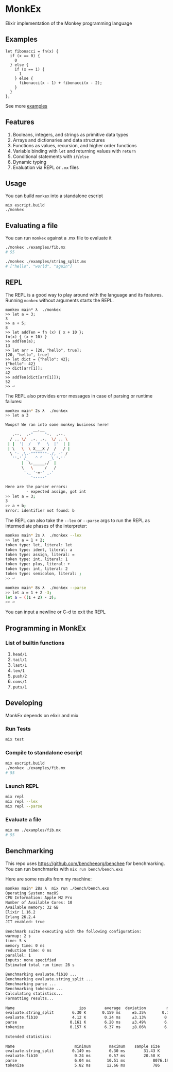 # MonkEx

Elixir implementation of the Monkey programming language

## Examples

```
let fibonacci = fn(x) {
  if (x == 0) {
    0
  } else {
    if (x == 1) {
      1
    } else {
      fibonacci(x - 1) + fibonacci(x - 2);
    }
  }
};
```

See more [examples](./examples)

## Features

1. Booleans, integers, and strings as primitive data types
1. Arrays and dictionaries and data structures
1. Functions as values, recursion, and higher order functions
1. Variable binding with `let` and returning values with `return`
1. Conditional statements with `if`/`else`
1. Dynamic typing
1. Evaluation via REPL or `.mx` files


## Usage

You can build `monkex` into a standalone escript

```
mix escript.build
./monkex
```

## Evaluating a file

You can run `monkex` against a .mx file to evaluate it
```sh
./monkex ./examples/fib.mx
# 55

./monkex ./examples/string_split.mx
# ["hello", "world", "again"]
```

## REPL

The REPL is a good way to play around with the language and its features. Running `monkex` without arguments starts the REPL.

```
monkex main* λ  ./monkex
>> let a = 3;
3
>> a + 5;
8
>> let addTen = fn (x) { x + 10 };
fn(x) { (x + 10) }
>> addTen(a);
13
>> let arr = [20, "hello", true];
[20, "hello", true]
>> let dict = {"hello": 42};
{"hello": 42}
>> dict[arr[1]];
42
>> addTen(dict[arr[1]]);
52
>> ⏎
```

The REPL also provides error messages in case of parsing or runtime failures:

```sh
monkex main* 2s λ  ./monkex
>> let a 3

Woops! We ran into some monkey business here!
            __,__
   .--.  .-"     "-.  .--.
  / .. \/  .-. .-.  \/ .. \
 | |  '|  /   Y   \  |'  | |
 | \   \  \ X___X /  /   / |
  \ '- ,\.-"""""""-./, -' /
   ''-' /_   ^ ^   _\ '-''
       |  \._____./  |
       \   \     /   /
        '._ '-=-' _.'
           '-----'

Here are the parser errors:
         - expected assign, got int
>> let a = 3;
3
>> a + b;
Error: identifier not found: b
```


The REPL can also take the `--lex` or `--parse` args to run the REPL as intermediate phases of the interpreter:

```sh
monkex main* 2s λ  ./monkex --lex
>> let a = 1 + 2;
token type: let, literal: let
token type: ident, literal: a
token type: assign, literal: =
token type: int, literal: 1
token type: plus, literal: +
token type: int, literal: 2
token type: semicolon, literal: ;
>> ⏎
```

```sh
monkex main* 8s λ  ./monkex --parse
>> let a = 1 + 2 -3;
let a = ((1 + 2) - 3);
>> ⏎
```

You can input a newline or C-d to exit the REPL


## Programming in MonkEx

### List of builtin functions
1. `head/1`
1. `tail/1`
1. `last/1`
1. `len/1`
1. `push/2`
1. `cons/1`
1. `puts/1`

## Developing

MonkEx depends on elixir and mix

### Run Tests

```sh
mix test
```

### Compile to standalone escript
```sh
mix escript.build
./monkex ./examples/fib.mx
# 55
```

### Launch REPL

```sh
mix repl
mix repl --lex
mix repl --parse
```

### Evaluate a file 
```sh
mix mx ./examples/fib.mx
# 55
```

## Benchmarking

This repo uses https://github.com/bencheeorg/benchee for benchmarking. You can run benchmarks with `mix run bench/bench.exs`

Here are some results from my machine:

```sh
monkex main* 28s λ  mix run ./bench/bench.exs
Operating System: macOS
CPU Information: Apple M2 Pro
Number of Available Cores: 10
Available memory: 32 GB
Elixir 1.16.2
Erlang 26.2.4
JIT enabled: true
                                                                                                                          
Benchmark suite executing with the following configuration:
warmup: 2 s
time: 5 s
memory time: 0 ns
reduction time: 0 ns
parallel: 1
inputs: none specified
Estimated total run time: 28 s
                                                                                                                          
Benchmarking evaluate.fib10 ...
Benchmarking evaluate.string_split ...
Benchmarking parse ...
Benchmarking tokenize ...
Calculating statistics...
Formatting results...
                                                                                                                          
Name                            ips        average  deviation         median         99th %
evaluate.string_split        6.30 K       0.159 ms     ±5.35%       0.158 ms       0.194 ms
evaluate.fib10               4.12 K        0.24 ms     ±3.13%        0.24 ms        0.27 ms
parse                       0.161 K        6.20 ms     ±3.49%        6.17 ms        6.68 ms
tokenize                    0.157 K        6.37 ms     ±8.06%        6.15 ms        7.88 ms
                                                                                                                          
Extended statistics:
                                                                                                                          
Name                          minimum        maximum    sample size                     mode
evaluate.string_split        0.149 ms        0.30 ms        31.43 K                 0.158 ms
evaluate.fib10                0.24 ms        0.57 ms        20.58 K         0.24 ms, 0.24 ms
parse                         6.04 ms       10.51 ms            8076.19 ms, 6.16 ms, 6.13 ms
tokenize                      5.82 ms       12.66 ms            786                  6.04 ms
```

